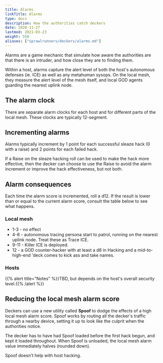 ```yaml
---
title: Alarms
linkTitle: Alarms
type: docs
description: How the authorities catch deckers
date: 2020-11-27
lastmod: 2021-03-23
weight: 550
aliases: ["sprawlrunners/deckers/alarms.md"]
---
```


Alarms are a game mechanic that simulate how aware the authorities are that there is an intruder, and how close they are to finding them.

Within a host, alarms capture the alert level of both the host's autonomous defenses (ie. ICE) as well as any metahuman sysops. On the local mesh, they measure the alert level of the mesh itself, and local GOD agents guarding the nearest uplink node.

## The alarm clock

There are separate alarm clocks for each host and for different parts of the local mesh. These clocks are typically 12-segment.

## Incrementing alarms

Alarms typically increment by 1 point for each successful sleaze hack (0 with a raise) and 2 points for each failed hack.

If a Raise on the sleaze hacking roll can be used to make the hack more effective, then the decker can choose to use the Raise to avoid the alarm increment or improve the hack effectiveness, but not both.

## Alarm consequences

Each time the alarm score is incremented, roll a d12. If the result is lower than or equal to the current alarm score, consult the table below to see what happens.

### Local mesh

* 1-3 - no effect
* 4-8 - autonomous tracing persona start to patrol, running on the nearest uplink node. Treat these as Trace ICE. 
* 9-11 - Killer ICE is deployed. 
* 12 - a GOD counter-hacker with at least a d8 in Hacking and a mid-to-high-end 'deck comes to kick ass and take names.

### Hosts

{{% alert title="Notes" %}}TBD, but depends on the host's overall security level.{{% /alert %}}

## Reducing the local mesh alarm score

Deckers can use a new utility called **Spoof** to dodge the effects of a high local mesh alarm score. Spoof works by routing all the decker's traffic through a nearby device, setting it up to look like the culprit when the authorities notice.

The decker has to have had Spoof loaded before the first hack begun, and kept it loaded throughout. When Spoof is unloaded, the local mesh alarm value immediately halves (rounded down).

Spoof doesn't help with host hacking.
